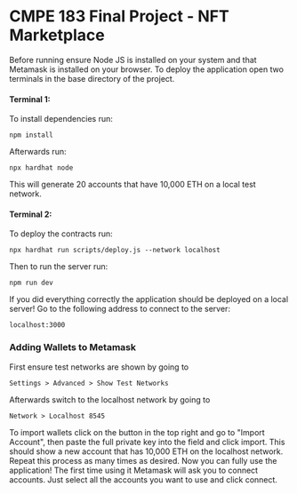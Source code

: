 # CMPE 183 Final Project - NFT Marketplace

Before running ensure Node JS is installed on your system and that Metamask is installed on your browser. To deploy the application open two terminals in the base directory of the project.

#### Terminal 1:

To install dependencies run:

`npm install`

Afterwards run:

`npx hardhat node`

This will generate 20 accounts that have 10,000 ETH on a local test network.

#### Terminal 2:

To deploy the contracts run:

`npx hardhat run scripts/deploy.js --network localhost`

Then to run the server run:

`npm run dev`

If you did everything correctly the application should be deployed on a local server! Go to the following address to connect to the server:

`localhost:3000`



### Adding Wallets to Metamask

First ensure test networks are shown by going to 

`Settings > Advanced > Show Test Networks`

Afterwards switch to the localhost network by going to

`Network > Localhost 8545`

To import wallets click on the button in the top right and go to "Import Account", then paste the full private key into the field and click import. This should show a new account that has 10,000 ETH on the localhost network. Repeat this process as many times as desired. Now you can fully use the application! The first time using it Metamask will ask you to connect accounts. Just select all the accounts you want to use and click connect.

